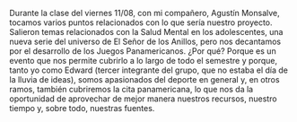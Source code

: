 Durante la clase del viernes 11/08, con mi compañero, Agustín Monsalve, tocamos varios puntos relacionados con lo que sería nuestro proyecto. Salieron temas relacionados con la Salud Mental en los adolescentes, una nueva serie del universo de El Señor de los Anillos, pero nos decantamos por el desarrollo de los Juegos Panamericanos. ¿Por qué? Porque es un evento que nos permite cubrirlo a lo largo de todo el semestre y porque, tanto yo como Edward (tercer integrante del grupo, que no estaba el día de la lluvia de ideas), somos apasionados del deporte en general y, en otros ramos, también cubriremos la cita panamericana, lo que nos da la oportunidad de aprovechar de mejor manera nuestros recursos, nuestro tiempo y, sobre todo, nuestras fuentes.
